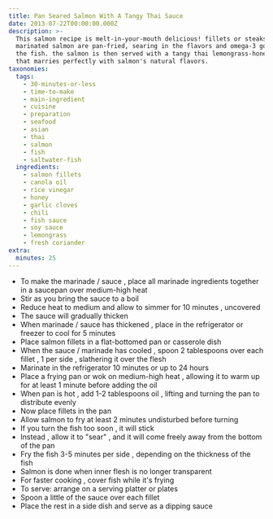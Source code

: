 ```yaml
---
title: Pan Seared Salmon With A Tangy Thai Sauce
date: 2013-07-22T00:00:00.000Z
description: >-
  This salmon recipe is melt-in-your-mouth delicious! fillets or steaks of
  marinated salmon are pan-fried, searing in the flavors and omega-3 goodness of
  the fish. the salmon is then served with a tangy thai lemongrass-honey sauce
  that marries perfectly with salmon's natural flavors.
taxonomies:
  tags:
    - 30-minutes-or-less
    - time-to-make
    - main-ingredient
    - cuisine
    - preparation
    - seafood
    - asian
    - thai
    - salmon
    - fish
    - saltwater-fish
  ingredients:
    - salmon fillets
    - canola oil
    - rice vinegar
    - honey
    - garlic cloves
    - chili
    - fish sauce
    - soy sauce
    - lemongrass
    - fresh coriander
extra:
  minutes: 25
---
```

 - To make the marinade / sauce , place all marinade ingredients together in a saucepan over medium-high heat
 - Stir as you bring the sauce to a boil
 - Reduce heat to medium and allow to simmer for 10 minutes , uncovered
 - The sauce will gradually thicken
 - When marinade / sauce has thickened , place in the refrigerator or freezer to cool for 5 minutes
 - Place salmon fillets in a flat-bottomed pan or casserole dish
 - When the sauce / marinade has cooled , spoon 2 tablespoons over each fillet , 1 per side , slathering it over the flesh
 - Marinate in the refrigerator 10 minutes or up to 24 hours
 - Place a frying pan or wok on medium-high heat , allowing it to warm up for at least 1 minute before adding the oil
 - When pan is hot , add 1-2 tablespoons oil , lifting and turning the pan to distribute evenly
 - Now place fillets in the pan
 - Allow salmon to fry at least 2 minutes undisturbed before turning
 - If you turn the fish too soon , it will stick
 - Instead , allow it to "sear" , and it will come freely away from the bottom of the pan
 - Fry the fish 3-5 minutes per side , depending on the thickness of the fish
 - Salmon is done when inner flesh is no longer transparent
 - For faster cooking , cover fish while it's frying
 - To serve: arrange on a serving platter or plates
 - Spoon a little of the sauce over each fillet
 - Place the rest in a side dish and serve as a dipping sauce
